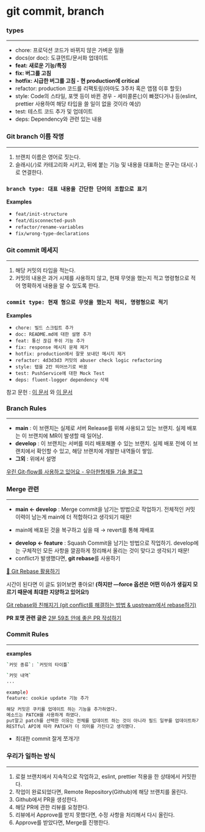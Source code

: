 <br></br>
# git commit, branch
### **types**
---
- chore: 프로덕션 코드가 바뀌지 않은 가벼운 일들
- docs(or doc): 도큐먼트/문서화 업데이트
- **feat: 새로운 기능/특징**
- **fix: 버그를 고침**
- **hotfix: 시급한 버그를 고침 - 현 production에 critical**
- refactor: production 코드를 리팩토링(아마도 3주차 혹은 앱잼 이후 할듯)
- style: Code의 스타일, 포맷 등이 바뀐 경우 - 세미콜론(;)이 빠졌다거나 등(eslint, prettier 사용하여 해당 타입을 쓸 일이 없을 것이라 예상)
- test: 테스트 코드 추가 및 업데이트
- deps: Dependency와 관련 있는 내용

### Git branch 이름 작명
---
1. 브랜치 이름은 영어로 짓는다.
2. 슬래시(`/`)로 카테고리화 시키고, 뒤에 붙는 기능 및 내용을 대표하는 문구는 대시(`-`)로 연결한다.

### `branch type: 대표 내용을 간단한 단어의 조합으로 표기`
**Examples**
- `feat/init-structure`
- `feat/disconnected-push`
- `refactor/rename-variables`
- `fix/wrong-type-declarations`

### Git commit 메세지
---
1. 해당 커밋의 타입을 적는다.
2. 커밋의 내용은 과거 시제를 사용하지 않고, 현재 무엇을 했는지 적고 명령형으로 적어 명확하게 내용을 알 수 있도록 한다.

### `commit type: 현재 형으로 무엇을 했는지 적되, 명령형으로 적기`
**Examples**
- `chore: 빌드 스크립트 추가`
- `doc: README.md에 대한 설명 추가`
- `feat: 통신 끊김 푸쉬 기능 추가`
- `fix: response 메시지 문제 제거`
- `hotfix: production에서 잘못 보내던 메시지 제거`
- `refactor: 4d3d3d3 커밋의 abuser check logic refactoring`
- `style: 탭을 2칸 띄어쓰기로 바꿈`
- `test: PushService에 대한 Mock Test`
- `deps: fluent-logger dependency 삭제`

참고 문헌 : [이 문서](http://karma-runner.github.io/0.10/dev/git-commit-msg.html) 와 [이 문서](https://seesparkbox.com/foundry/semantic_commit_messages)

### Branch Rules
---
- **main** : 이 브랜치는 실제로 서버 Release를 위해 사용되고 있는 브랜치. 실제 배포는 이 브랜치에 MR이 발생할 때 일어남.
- **develop** : 이 브랜치는 서버를 미리 배포해볼 수 있는 브랜치. 실제 배포 전에 이 브랜치에서 확인할 수 있고, 해당 브랜치에 개발한 내역들이 쌓임.
- **그외** : 위에서 설명

[우린 Git-flow를 사용하고 있어요 - 우아한형제들 기술 블로그](https://woowabros.github.io/experience/2017/10/30/baemin-mobile-git-branch-strategy.html)

### Merge 관련
---
- **main ← develop** : Merge commit을 남기는 방법으로 작업하기. 전체적인 커밋 이력이 남는게 main에 더 적합하다고 생각되기 때문!
* main에 배포된 것을 복구하고 싶을 때 → revert를 통해 재배포
- **develop ← feature** :  Squash Commit을 남기는 방법으로 작업하기. develop에는 구체적인 모든 사항을 깔끔하게 정리해서 올리는 것이 맞다고 생각되기 때문!
- conflict가 발생했다면, **git rebase**를 사용하기

[🎢 Git Rebase 활용하기](https://velog.io/@godori/Git-Rebase)

시간이 된다면 이 글도 읽어보면 좋아요!
**(하지만 —force 옵션은 어떤 이슈가 생길지 모르기 때문에 최대한 지양하고 있어요!)**

[Git rebase와 친해지기 (git conflict를 해결하는 방법 & upstream에서 rebase하기)](https://baeji77.github.io/dev/git/etc/git-rebase-and-confilct-resolve/)

**PR 포맷 관련 글은**
[2분 59초 안에 좋은 PR 작성하기](https://hack-jam.tistory.com/29)

### Commit Rules
---
**examples**

```bash
`커밋 종류`: `커밋의 타이틀`

`커밋 내역`
...

example)
feature: cookie update 기능 추가

해당 커밋은 쿠키를 업데이트 하는 기능을 추가하였다.
메소드는 PATCH를 사용하게 하였다.
put말고 patch를 선택한 이유는 전체를 업데이트 하는 것이 아니라 필드 일부를 업데이트하기 때문에 
RESTful API에 따라 PATCH가 더 의미를 가진다고 생각했다.

```

- 최대한 commit 잘게 쪼개기!

### 우리가 일하는 방식
---
1. 로컬 브랜치에서 지속적으로 작업하고, eslint, prettier 적용을 한 상태에서 커밋한다.
2. 작업이 완료되었다면, Remote Repository(Github)에 해당 브랜치를 올린다.
3. Github에서 PR을 생성한다.
4. 해당 PR에 관한 리뷰를 요청한다.
5. 리뷰에서 Approve를 받지 못했다면, 수정 사항을 처리해서 다시 올린다. 
6. Approve를 받았다면, Merge를 진행한다.
